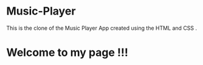 # Music-Player
This is the clone of the Music Player App created using the HTML and CSS .

# Welcome to my page !!!
